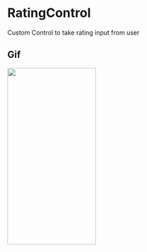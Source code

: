 # RatingControl
Custom Control to take rating input from user

## Gif
<img src= "https://user-images.githubusercontent.com/6416095/40234239-b3ed499e-5ac3-11e8-959f-cbaa9b8327cf.gif" width="200" height = "400">
